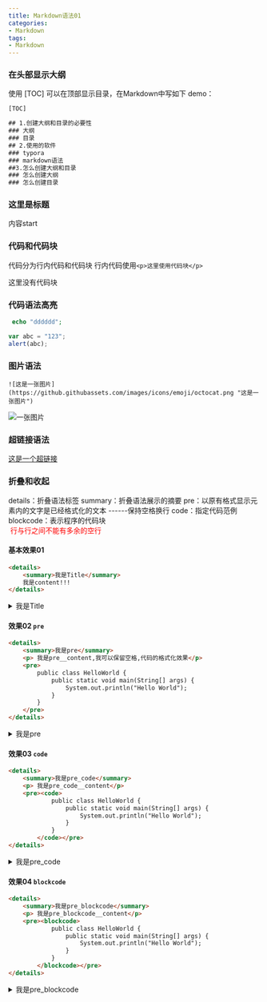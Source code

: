 ```yaml
---
title: Markdown语法01
categories: 
- Markdown
tags:
- Markdown
---
```

### 在头部显示大纲

使用 [TOC]  可以在顶部显示目录，在Markdown中写如下 demo：

```html
[TOC]

## 1.创建大纲和目录的必要性
### 大纲
### 目录
## 2.使用的软件
### typora
### markdown语法
##3.怎么创建大纲和目录
### 怎么创建大纲
### 怎么创建目录
```



### 这里是标题

内容start

### 代码和代码块

代码分为行内代码和代码块
行内代码使用`<p>这里使用代码块</p>`    <p>这里没有代码块</p>

### 代码语法高亮

``` php
 echo "dddddd";
```


``` javascript
var abc = "123";
alert(abc);

```

### 图片语法

```
![这是一张图片](https://github.githubassets.com/images/icons/emoji/octocat.png "这是一张图片")
```



![一张图片](https://github.githubassets.com/images/icons/emoji/octocat.png "图片")

### 超链接语法

 [这是一个超链接](https://github.com/ "这是一个超链接")

### 折叠和收起

details：折叠语法标签 
summary：折叠语法展示的摘要 
pre：以原有格式显示元素内的文字是已经格式化的文本  ------保持空格换行
code：指定代码范例
blockcode：表示程序的代码块       
<font color="#f00"> 行与行之间不能有多余的空行</font>


#### 基本效果01
```html
<details>
    <summary>我是Title</summary>    
    我是content!!!
</details>
```

<details>
    <summary>我是Title</summary>    
    我是content!!!
</details>

#### 效果02 `pre`

```html
<details>
    <summary>我是pre</summary>
    <p> 我是pre__content,我可以保留空格,代码的格式化效果</p>
    <pre>
        public class HelloWorld {
            public static void main(String[] args) {
                System.out.println("Hello World");
            }
        }
    </pre>
</details>
```

<details>
    <summary>我是pre</summary>
    <p> 我是pre__content</p>
    <pre>
        public class HelloWorld {
            public static void main(String[] args) {
                System.out.println("Hello World");
            }
        }
    </pre>
</details>

#### 效果03 `code`

```html
<details>
    <summary>我是pre_code</summary>
    <p> 我是pre_code__content</p>
    <pre><code>
            public class HelloWorld {
                public static void main(String[] args) {
                    System.out.println("Hello World");
                }
            }
        </code></pre>
</details>
```

<details>
    <summary>我是pre_code</summary>
    <p> 我是pre_code__content</p>
    <pre><code>
            public class HelloWorld {
                public static void main(String[] args) {
                    System.out.println("Hello World");
                }
            }
        </code></pre>
</details>

#### 效果04 `blockcode`

```html
<details>
    <summary>我是pre_blockcode</summary>
    <p> 我是pre_blockcode__content</p>
    <pre><blockcode>
            public class HelloWorld {
                public static void main(String[] args) {
                    System.out.println("Hello World");
                }
            }
        </blockcode></pre>
</details>
```

<details>
    <summary>我是pre_blockcode</summary>
    <p> 我是pre_blockcode__content</p>
    <pre><blockcode>
            public class HelloWorld {
                public static void main(String[] args) {
                    System.out.println("Hello World");
                }
            }
        </blockcode></pre>
</details>

















